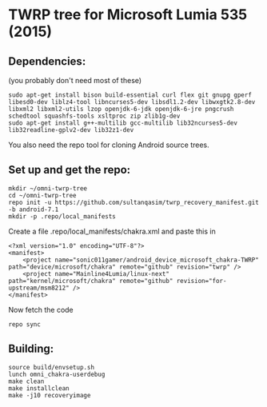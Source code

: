 # TWRP tree for Microsoft Lumia 535 (2015)

## Dependencies:
(you probably don't need most of these)
```
sudo apt-get install bison build-essential curl flex git gnupg gperf libesd0-dev liblz4-tool libncurses5-dev libsdl1.2-dev libwxgtk2.8-dev libxml2 libxml2-utils lzop openjdk-6-jdk openjdk-6-jre pngcrush schedtool squashfs-tools xsltproc zip zlib1g-dev
sudo apt-get install g++-multilib gcc-multilib lib32ncurses5-dev lib32readline-gplv2-dev lib32z1-dev
```
You also need the repo tool for cloning Android source trees.

## Set up and get the repo:
```
mkdir ~/omni-twrp-tree
cd ~/omni-twrp-tree
repo init -u https://github.com/sultanqasim/twrp_recovery_manifest.git -b android-7.1
mkdir -p .repo/local_manifests
```

Create a file .repo/local\_manifests/chakra.xml and paste this in
```
<?xml version="1.0" encoding="UTF-8"?>
<manifest>
    <project name="sonic011gamer/android_device_microsoft_chakra-TWRP" path="device/microsoft/chakra" remote="github" revision="twrp" />
    <project name="Mainline4Lumia/linux-next" path="kernel/microsoft/chakra" remote="github" revision="for-upstream/msm8212" />
</manifest>
```

Now fetch the code
```
repo sync
```

## Building:
```
source build/envsetup.sh
lunch omni_chakra-userdebug
make clean
make installclean
make -j10 recoveryimage
```
